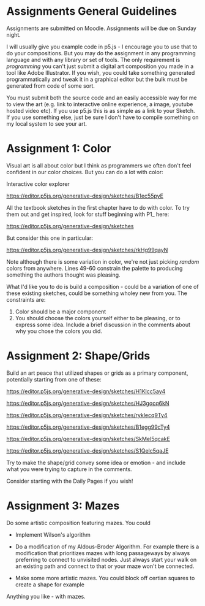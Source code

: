 # Assignments General Guidelines

Assignments are submitted on Moodle.  Assignments will be due on
Sunday night.

I will usually give you example code in p5.js - I encourage you to use
that to do your compositions. But you may do the assignment in any
programming language and with any library or set of tools.  The only
requirement is *programming* you can't just submit a digital art
composition you made in a tool like Adobe Illustrator.  If you wish,
you could take something generated programmatically and tweak it in a
graphical editor but the bulk must be generated from code of some
sort.

You must submit both the source code and an easily accessible way for
me to view the art (e.g. link to interactive online experience, a
image, youtube hosted video etc).  If you use p5.js this is as simple
as a link to your Sketch.  If you use something else, just be sure I
don't have to compile something on my local system to see your art.

# Assignment 1: Color

Visual art is all about color but I think as programmers we often
don't feel confident in our color choices.  But you can do a lot with
color:

Interactive color explorer

https://editor.p5js.org/generative-design/sketches/B1ec55pyE

All the textbook sketches in the first chapter have to do with color.
To try them out and get inspired, look for stuff beginning with P1_ here:

https://editor.p5js.org/generative-design/sketches

But consider this one in particular:

https://editor.p5js.org/generative-design/sketches/rkHg99qayN

Note although there is some variation in color, we're not just picking
*random* colors from anywhere.  Lines 49-60 constrain the palette to
producing something the authors thought was pleasing.

What I'd like you to do is build a composition - could be a variation
of one of these existing sketches, could be something wholey new from
you.  The constraints are:

1. Color should be a major component
2. You should choose the colors yourself either to be pleasing, or to
   express some idea.  Include a brief discussion in the comments
   about why you chose the colors you did.
   
# Assignment 2: Shape/Grids

Build an art peace that utilized shapes or grids as a primary
component, potentially starting from one of these:

https://editor.p5js.org/generative-design/sketches/H1Klcc5ay4

https://editor.p5js.org/generative-design/sketches/HJ3gqcq6kN

https://editor.p5js.org/generative-design/sketches/ryklecq9Ty4

https://editor.p5js.org/generative-design/sketches/B1egg99cTy4

https://editor.p5js.org/generative-design/sketches/SkMel5qcakE

https://editor.p5js.org/generative-design/sketches/S1Qelc5qaJE

Try to make the shape/grid convey some idea or emotion - and include
what you were trying to capture in the comments.

Consider starting with the Daily Pages if you wish!

# Assignment 3: Mazes

Do some artistic composition featuring mazes.  You could

* Implement Wilson's algorithm

* Do a modification of my Aldous-Broder Algorithm.  For example there
  is a modification that prioritizes mazes with long passageways by
  always preferring to connect to unvisited nodes.  Just always start
  your walk on an existing path and connect to that or your maze won't
  be connected.
  
* Make some more artistic mazes.  You could block off certian squares
  to create a shape for example
  
Anything you like - with mazes.
